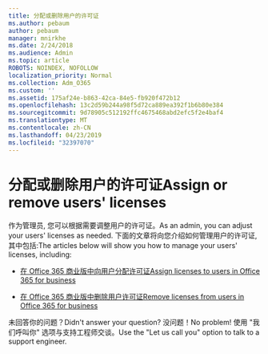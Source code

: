 ```yaml
---
title: 分配或删除用户的许可证
ms.author: pebaum
author: pebaum
manager: mnirkhe
ms.date: 2/24/2018
ms.audience: Admin
ms.topic: article
ROBOTS: NOINDEX, NOFOLLOW
localization_priority: Normal
ms.collection: Adm_O365
ms.custom: ''
ms.assetid: 175af24e-b863-42ca-84e5-fb920f472b12
ms.openlocfilehash: 13c2d59b244a98f5d72ca889ea392f1b6b80e384
ms.sourcegitcommit: 9d78905c512192ffc4675468abd2efc5f2e4baf4
ms.translationtype: MT
ms.contentlocale: zh-CN
ms.lasthandoff: 04/23/2019
ms.locfileid: "32397070"
---
```

# <a name="assign-or-remove-users-licenses"></a><span data-ttu-id="7a667-102">分配或删除用户的许可证</span><span class="sxs-lookup"><span data-stu-id="7a667-102">Assign or remove users' licenses</span></span>

<span data-ttu-id="7a667-103">作为管理员, 您可以根据需要调整用户的许可证。</span><span class="sxs-lookup"><span data-stu-id="7a667-103">As an admin, you can adjust your users' licenses as needed.</span></span> <span data-ttu-id="7a667-104">下面的文章将向您介绍如何管理用户的许可证, 其中包括:</span><span class="sxs-lookup"><span data-stu-id="7a667-104">The articles below will show you how to manage your users' licenses, including:</span></span>
  
- [<span data-ttu-id="7a667-105">在 Office 365 商业版中向用户分配许可证</span><span class="sxs-lookup"><span data-stu-id="7a667-105">Assign licenses to users in Office 365 for business</span></span>](https://support.office.com/article/997596b5-4173-4627-b915-36abac6786dc)
    
- [<span data-ttu-id="7a667-106">在 Office 365 商业版中删除用户许可证</span><span class="sxs-lookup"><span data-stu-id="7a667-106">Remove licenses from users in Office 365 for business</span></span>](https://support.office.com/article/9b497c85-d0a4-4735-80fa-d3565bc05bd1)
    
<span data-ttu-id="7a667-107">未回答你的问题？</span><span class="sxs-lookup"><span data-stu-id="7a667-107">Didn't answer your question?</span></span> <span data-ttu-id="7a667-108">没问题！</span><span class="sxs-lookup"><span data-stu-id="7a667-108">No problem!</span></span> <span data-ttu-id="7a667-109">使用 "我们呼叫你" 选项与支持工程师交谈。</span><span class="sxs-lookup"><span data-stu-id="7a667-109">Use the "Let us call you" option to talk to a support engineer.</span></span>
  

